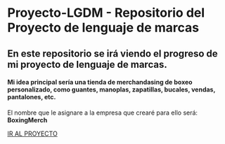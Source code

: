# Proyecto-LGDM - Repositorio del Proyecto de lenguaje de marcas

## En este repositorio se irá viendo el progreso de mi proyecto de lenguaje de marcas.

#### Mi idea principal sería una tienda de merchandasing de boxeo personalizado, como guantes, manoplas, zapatillas, bucales, vendas, pantalones, etc.

El nombre que le asignare a la empresa que crearé para ello será: **BoxingMerch**

[IR AL PROYECTO](PROYECTO.md)
